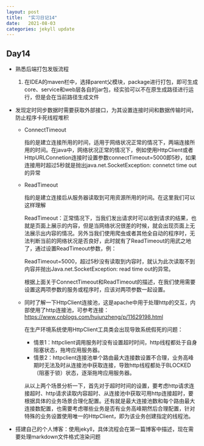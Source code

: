 ```yaml
---
layout: post
title:  "实习日记14"
date:   2021-08-03
categories: jekyll update
---
```


## Day14

- 熟悉后端打包发版流程

   1. 在IDEA的maven栏中，选择parent父模块，package进行打包，即可生成core、service和web层各自的jar包，经实验可以不在原生成路径进行运行，但是会在当前路径生成文件

- 发现定时同步数据时需要获取外部接口，为其设置连接时间和数据传输时间，防止程序卡死线程堆积

   - ConnectTimeout

     指的是建立连接所用的时间，适用于网络状况正常的情况下，两端连接所用的时间。在java中，网络状况正常的情况下，例如使用HttpClient或者HttpURLConnetion连接时设置参数connectTimeout=5000即5秒，如果连接用时超过5秒就是抛出java.net.SocketException: connetct time out的异常

   - ReadTimeout

     指的是建立连接后从服务器读取到可用资源所用的时间。在这里我们可以这样理解

     ReadTimeout：正常情况下，当我们发出请求时可以收到请求的结果，也就是页面上展示的内容，但是当网络状况很差的时候，就会出现页面上无法展示出内容的情况。另外当我们使用爬虫或者其他全自动的程序时，无法判断当前的网络状况是否良好，此时就有了ReadTimeout的用武之地了，通过设置ReadTimeout参数，例：

     ReadTimeout=5000，超过5秒没有读取到内容时，就认为此次读取不到内容并抛出Java.net.SocketException: read time out的异常。

     根据上面关于ConnectTimeout和ReadTimeout的描述，在我们使用需要设置这两项参数的服务或程序时，应该对两项参数一起设置。

   - 同时了解一下HttpClient连接池，这是apache中用于处理http的交互，内部使用了http连接池，可参考连接：https://www.cnblogs.com/hujunzheng/p/11629198.html

     在生产环境系统使用HttpClient工具类会出现导致系统假死的问题：

     - 情景1：httpclient调用服务时没有设置超时时间，http线程都处于自身阻塞状态，拖垮应用服务器。
     - 情景2：httpclient连接池单个路由最大连接数设置不合理，业务高峰期时无法及时从连接池中获取连接，导致http线程都处于BLOCKED（阻塞于锁）状态，逐渐拖垮应用服务器。

     从以上两个场景分析一下，首先对于超时时间的设置，要考虑http请求连接超时、http请求读取内容超时、从连接池中获取可用http连接超时，要根据具体的业务场景合理化配置。还有就是最大连接池数和每个路由最大连接数配置，也需要考虑哪些业务是否有业务高峰期然后合理配置，针对特殊的业务设置使用唯一的HttpClient，即为该业务创建指定的线程池。

- 搭建自己的个人博客：使用jekyll，具体流程会在第一篇博客中描述，现在需要处理markdown文件格式渲染问题
